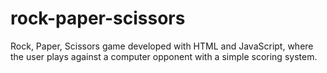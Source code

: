 # rock-paper-scissors
Rock, Paper, Scissors game developed with HTML and JavaScript, where the user plays against a computer opponent with a simple scoring system.
